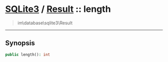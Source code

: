 # [SQLite3](sqlite.md) / [Result](sqlite-Result.md) :: length
 > im\database\sqlite3\Result
____

## Synopsis
```php
public length(): int
```
